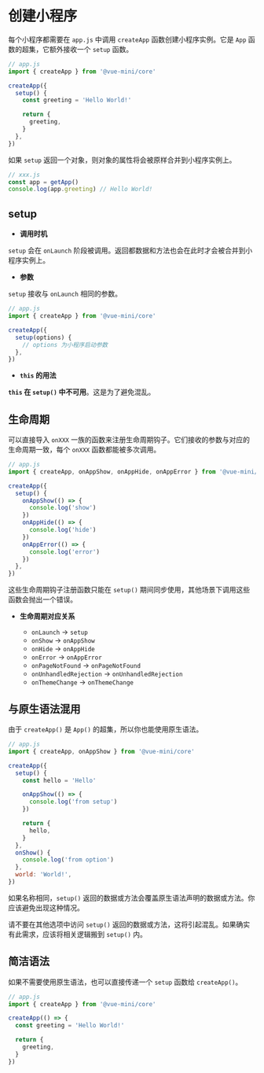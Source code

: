 # 创建小程序

每个小程序都需要在 `app.js` 中调用 `createApp` 函数创建小程序实例。它是 `App` 函数的超集，它额外接收一个 `setup` 函数。

```js
// app.js
import { createApp } from '@vue-mini/core'

createApp({
  setup() {
    const greeting = 'Hello World!'

    return {
      greeting,
    }
  },
})
```

如果 `setup` 返回一个对象，则对象的属性将会被原样合并到小程序实例上。

```js
// xxx.js
const app = getApp()
console.log(app.greeting) // Hello World!
```

## setup

- **调用时机**

`setup` 会在 `onLaunch` 阶段被调用。返回都数据和方法也会在此时才会被合并到小程序实例上。

- **参数**

`setup` 接收与 `onLaunch` 相同的参数。

```js
// app.js
import { createApp } from '@vue-mini/core'

createApp({
  setup(options) {
    // options 为小程序启动参数
  },
})
```

- **`this` 的用法**

**`this` 在 `setup()` 中不可用**。这是为了避免混乱。

## 生命周期

可以直接导入 `onXXX` 一族的函数来注册生命周期钩子。它们接收的参数与对应的生命周期一致，每个 `onXXX` 函数都能被多次调用。

```js
// app.js
import { createApp, onAppShow, onAppHide, onAppError } from '@vue-mini/core'

createApp({
  setup() {
    onAppShow(() => {
      console.log('show')
    })
    onAppHide(() => {
      console.log('hide')
    })
    onAppError(() => {
      console.log('error')
    })
  },
})
```

这些生命周期钩子注册函数只能在 `setup()` 期间同步使用，其他场景下调用这些函数会抛出一个错误。

- **生命周期对应关系**

  - `onLaunch` -> `setup`
  - `onShow` -> `onAppShow`
  - `onHide` -> `onAppHide`
  - `onError` -> `onAppError`
  - `onPageNotFound` -> `onPageNotFound`
  - `onUnhandledRejection` -> `onUnhandledRejection`
  - `onThemeChange` -> `onThemeChange`

## 与原生语法混用

由于 `createApp()` 是 `App()` 的超集，所以你也能使用原生语法。

```js
// app.js
import { createApp, onAppShow } from '@vue-mini/core'

createApp({
  setup() {
    const hello = 'Hello'

    onAppShow(() => {
      console.log('from setup')
    })

    return {
      hello,
    }
  },
  onShow() {
    console.log('from option')
  },
  world: 'World!',
})
```

如果名称相同，`setup()` 返回的数据或方法会覆盖原生语法声明的数据或方法。你应该避免出现这种情况。

请不要在其他选项中访问 `setup()` 返回的数据或方法，这将引起混乱。如果确实有此需求，应该将相关逻辑搬到 `setup()` 内。

## 简洁语法

如果不需要使用原生语法，也可以直接传递一个 `setup` 函数给 `createApp()`。

```js
// app.js
import { createApp } from '@vue-mini/core'

createApp(() => {
  const greeting = 'Hello World!'

  return {
    greeting,
  }
})
```
